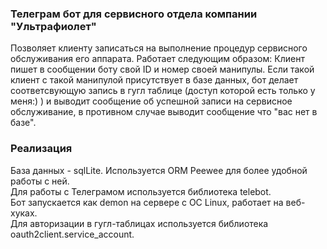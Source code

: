 ### Телеграм бот для сервисного отдела компании "Ультрафиолет"
Позволяет клиенту записаться на выполнение процедур сервисного обслуживания его аппарата.
Работает следующим образом:
Клиент пишет в сообщении боту свой ID и номер своей манипулы. Если такой клиент с такой манипулой присутствует в базе данных, бот делает соответсвующую запись в гугл таблице (доступ которой есть только у меня:) ) и выводит сообщение об успешной записи на сервисное обслуживание, в противном случае выводит сообщение что "вас нет в базе".

### Реализация
База данных - sqlLite. Используется ORM Peewee для более удобной работы с ней.  
Для работы с Телеграмом используется библиотека telebot.  
Бот запускается как demon на сервере с OC Linux, работает на веб-хуках.  
Для авторизации в гугл-таблицах используется библиотека oauth2client.service_account.
